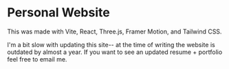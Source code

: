 # Personal Website

This was made with Vite, React, Three.js, Framer Motion, and Tailwind CSS.

I'm a bit slow with updating this site-- at the time of writing the website is outdated by almost a year. If you want to see an updated resume + portfolio feel free to email me.

